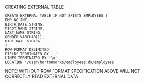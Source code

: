 CREATING EXTERNAL TABLE

	CREATE EXTERNAL TABLE IF NOT EXISTS EMPLOYEES (
	EMP_NO INT,
	BIRTH_DATE STRING,
	FIRST_NAME STRING,
	LAST_NAME STRING,
	GENDER VARCHAR(1),
	HIRE_DATE STRING
	)
	ROW FORMAT DELIMITED
	FIELDS TERMINATED BY ',' 
	LINES TERMINATED BY '\n'
	LOCATION '/user/hortonworks/employees.db/employees'

NOTE: WITHOUT ROW FORMAT SPECIFICATION ABOVE WILL NOT CORRECTLY READ EXTERNAL DATA
